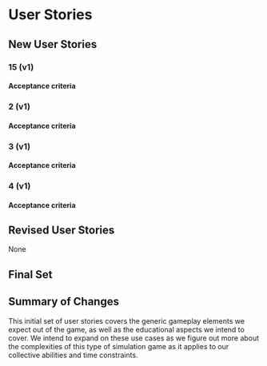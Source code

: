 # User Stories

## New User Stories

### 15 (v1)


#### Acceptance criteria



### 2 (v1)



#### Acceptance criteria



### 3 (v1)



#### Acceptance criteria



### 4 (v1)



#### Acceptance criteria



## Revised User Stories

None

## Final Set



## Summary of Changes

This initial set of user stories covers the generic gameplay elements we expect out of the game, as well as the educational aspects we intend to cover. We intend to expand on these use cases as we figure out more about the complexities of this type of simulation game as it applies to our collective abilities and time constraints.
